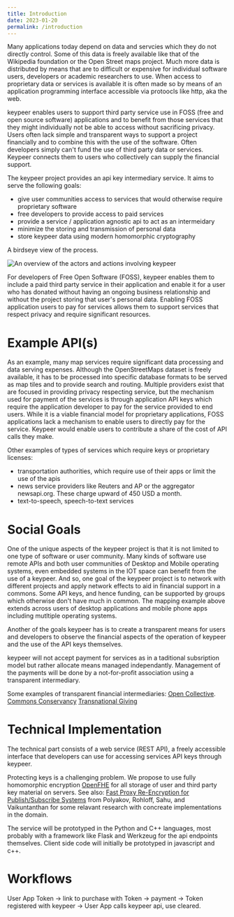 ```yaml
---
title: Introduction
date: 2023-01-20
permalink: /introduction
---
```

Many applications today depend on data and servcies which they do not directly control. Some of this data is freely available like that of the Wikipedia foundation or the Open Street maps project. Much more data is distributed by means that are to difficult or expensive for individual software users, developers or academic researchers to use. When access to proprietary data or services is available it is often made so by means of an application programming interface accessible via protoocls like http, aka the web.

keypeer enables users to support third party service use in FOSS (free and open source software) applications and to benefit from those services that they might individually not be able to access without sacrificing privacy. Users often lack simple and transparent ways to support a project financially and to combine this with the use of the software.  Often developers simply can't fund the use of third party data or services. Keypeer connects them to users who collectively can supply the financial support.

The keypeer project provides an api key intermediary service. It aims to serve the following goals:

  * give user communities access to services that would otherwise require proprietary software
  * free developers to provide access to paid services
  * provide a service / application agnostic api to act as an intermeidary
  * minimize the storing and transmission of personal data 
  * store keypeer data using modern homomorphic cryptography

A birdseye view of the process.

![An overview of the actors and actions involving keypeer](overview.png)

For developers of Free Open Software (FOSS), keypeer enables them to include a paid third party service in their application and enable it for a user who has donated without having an ongoing business relationship and without the project storing that user's personal data. Enabling FOSS application users to pay for services allows them to support services that respect privacy and require significant resources.

# Example API(s)

As an example, many map services require significant data processing and data serving expenses. Although the OpenStreetMaps dataset is freely available, it has to be processed into specific database formats to be served as map tiles and to provide search and routing. Multiple providers exist that are focused in providing privacy respecting service, but the mechanism used for payment of the services is through application API keys which  require the application developer to pay for the service provided to end users. While it is a viable financial model for proprietary applications, FOSS applications lack a mechanism to enable users to directly pay for the service. Keypeer would enable users to contribute a share of the cost of API calls they make.

Other examples of types of services which require keys or proprietary licenses:

  * transportation authorities, which require use of their apps or limit the use of the apis
  * news service providers like Reuters and AP or the aggregator newsapi.org. These charge upward of 450 USD a month. 
  * text-to-speech, speech-to-text services

# Social Goals

One of the unique aspects of the keypeer project is that it is not limited to one type of software or user community. Many kinds of software use remote APIs and both user communities of Desktop and Mobile operating systems, even embedded systems in the IOT space can benefit from the use of a keypeer. And so, one goal of the keypeer project is to network with different projects and apply network effects to aid in financial support in a commons. Some API keys, and hence funding, can be supported by groups which otherwise don't have much in common. The mapping example above extends across users of desktop applications and mobile phone apps including mutltiple operating systems.

Another of the goals keypeer has is to create a transparent means for users and developers to observe the financial aspects of the operation of keypeer and the use of the API keys themselves.

keypeer will not accept payment for services as in a taditional subsription model but rather allocate means managed independantly.  Management of the payments will be done by a not-for-profit association using a transparent intermediary.

Some examples of transparent financial intermediaries: [Open Collective](https://opencollective.com/europe). [Commons Conservancy](https://commonsconservancy.org/) [Transnational Giving](https://www.transnationalgiving.eu/)

# Technical Implementation

The technical part consists of a web service (REST API), a freely accessible interface that developers can use for accessing services API keys through keypeer.

Protecting keys is a challenging problem. We propose to use fully homomorphic encryption [OpenFHE](https://en.wikipedia.org/wiki/OpenFHE) for all storage of user and third party key material on servers. See also: [Fast Proxy Re-Encryption for Publish/Subscribe Systems](https://eprint.iacr.org/2017/410) from Polyakov, Rohloff, Sahu, and Vaikuntanthan for some relavant research with concreate implementations in the domain.

The service will be prototyped in the Python and C++ languages, most probably with a framework like Flask and Werkzeug for the api endpoints themselves. Client side code will initially be prototyped in javascript and c++. 

# Workflows

User App Token → link to purchase with Token → payment → Token registered with keypeer → User App calls keypeer api, use cleared.
